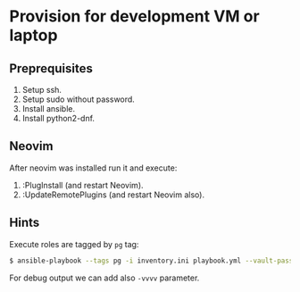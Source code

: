 # Provision for development VM or laptop

## Preprequisites

1. Setup ssh.
2. Setup sudo without password.
3. Install ansible.
4. Install python2-dnf.

## Neovim

After neovim was installed run it and execute:

1. :PlugInstall (and restart Neovim).
2. :UpdateRemotePlugins (and restart Neovim also).

## Hints

Execute roles are tagged by `pg` tag:

```bash
$ ansible-playbook --tags pg -i inventory.ini playbook.yml --vault-password-file .ansible_vault_pass
```

For debug output we can add also `-vvvv` parameter.
